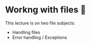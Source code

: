 # Workng with files :taco:

This lecture is on two file subjects:
- Handling files
- Error handling / Exceptions